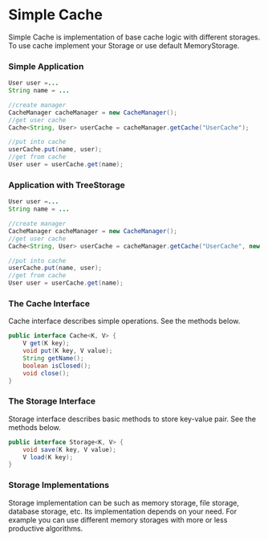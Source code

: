 # Simple Cache

Simple Cache is implementation of base cache logic with different storages. 
To use cache implement your Storage or use default MemoryStorage. 

### Simple Application
```java
User user =...
String name = ...

//create manager        
CacheManager cacheManager = new CacheManager();
//get user cache 
Cache<String, User> userCache = cacheManager.getCache("UserCache");

//put into cache        
userCache.put(name, user);
//get from cache
User user = userCache.get(name);

```

### Application with TreeStorage
```java
User user =...
String name = ...

//create manager        
CacheManager cacheManager = new CacheManager();
//get user cache 
Cache<String, User> userCache = cacheManager.getCache("UserCache", new TreeStorage());

//put into cache        
userCache.put(name, user);
//get from cache
User user = userCache.get(name);

```
### The Cache Interface
Cache interface describes simple operations. See the methods below.
```java
public interface Cache<K, V> {
    V get(K key);
    void put(K key, V value);
    String getName();
    boolean isClosed();
    void close();
}
```
### The Storage Interface
Storage interface describes basic methods to store key-value pair. See the methods below.
```java
public interface Storage<K, V> {
    void save(K key, V value);
    V load(K key);
}
```

### Storage Implementations
Storage implementation can be such as memory storage, file storage, database storage, etc.
Its implementation depends on your need. For example you can use different memory storages with more or less productive algorithms.


